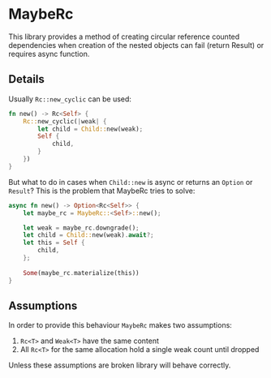 # MaybeRc

This library provides a method of creating circular reference counted
dependencies when creation of the nested objects can fail (return Result)
or requires async function.

## Details

Usually `Rc::new_cyclic` can be used:
```rust
fn new() -> Rc<Self> {
    Rc::new_cyclic(|weak| {
        let child = Child::new(weak);
        Self {
            child,
        }
    })
}
```

But what to do in cases when `Child::new` is async or returns an `Option` or `Result`?
This is the problem that MaybeRc tries to solve:
```rust
async fn new() -> Option<Rc<Self>> {
    let maybe_rc = MaybeRc::<Self>::new();

    let weak = maybe_rc.downgrade();
    let child = Child::new(weak).await?;
    let this = Self {
        child,
    };
    
    Some(maybe_rc.materialize(this))
}
```

## Assumptions

In order to provide this behaviour `MaybeRc` makes two assumptions:
1. `Rc<T>` and `Weak<T>` have the same content
2. All `Rc<T>` for the same allocation hold a single weak count until dropped 

Unless these assumptions are broken library will behave correctly.
